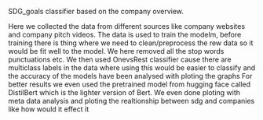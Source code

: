 SDG_goals classifier based on the company overview.

Here we collected the data from different sources like company websites and company pitch videos.
The data is used to train the modelm, before training there is thing where we need to clean/preprocess the rew data so it would be fit well to the model.
We here removed all the stop words punctuations etc.
We then used OnevsRest classifier cause there are multiclass labels in the data where using this would be easier to classify and the accuracy of the models have been analysed with ploting the graphs
For better results we even used the pretrained model from hugging face called DistilBert which is the lighter version of Bert.
We even done ploting with meta data analysis and ploting the realtionship between sdg and companies like how would it effect it 
